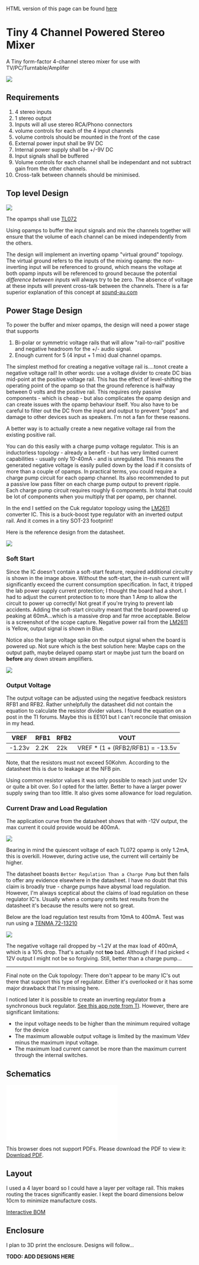 HTML version of this page can be found [here](https://cracked-machine.github.io/Tiny4xPoweredStereoMixer/)

# Tiny 4 Channel Powered Stereo Mixer

A Tiny form-factor 4-channel stereo mixer for use with TV/PC/Turntable/Amplifer

![](doc/design/SystemContextDiagram.drawio.png)

## Requirements

1. 4 stereo inputs
2. 1 stereo output
3. Inputs will all use stereo RCA/Phono connectors
4. volume controls for each of the 4 input channels
5. volume controls should be mounted in the front of the case
6. External power input shall be 9V DC
7. Internal power supply shall be +/-9V DC
8. Input signals shall be buffered
9. Volume controls for each channel shall  be independant and not subtract gain from the other channels.
10. Cross-talk between channels should be minimised.
  
## Top level Design

![](doc/design/BlockDiagram.drawio.png)

The opamps shall use [TL072](https://www.ti.com/lit/gpn/TL072H)

Using opamps to buffer the input signals and mix the channels together will ensure that the volume of each channel can be mixed independently from the others.

The design will implement an inverting opamp "virtual  ground" topology. The virtual ground refers to the inputs of the mixing opamp: the non-inverting input will be referenced to ground, which means the voltage at both opamp inputs will be referenced to ground because the potential _difference between inputs_ will always try to be zero. The absence of voltage at these inputs will prevent cross-talk between the channels. There is a far superior explanation of this concept at [sound-au.com](https://sound-au.com/articles/audio-mixing.htm#s3)

## Power Stage Design

To power the buffer and mixer opamps, the design will need a power stage that supports 

1. Bi-polar or symmetric voltage rails that will allow "rail-to-rail" positive and negative headroom for the +/- audio signal.
2. Enough current for 5 (4 input + 1 mix) dual channel opamps. 

The simplest method for creating a negative voltage rail is....tonot create a negative voltage rail! In other words: use a voltage divider to create DC bias mid-point at the positive voltage rail. This has the effect of level-shifting the operating point of the opamp so that the ground reference is halfway between 0 volts and the positive rail. This requires only passive components - which is cheap - but also complicates the opamp design and can create issues with the opamp behaviour itself. You also have to be careful to filter out the DC from the input and output to prevent "pops" and damage to other devices such as speakers. I'm not a fan for these reasons. 

A better way is to actually create a new negative voltage rail from the existing positive rail. 

You can do this easily with a charge pump voltage regulator. This is an inductorless topology - already a benefit - but has very limited current capabilities - usually only 10-40mA - and is unregulated. This means the generated negative voltage is easily pulled down by the load if it consists of more than a couple of opamps. In practical terms, you could require a charge pump circuit for each opamp channel. Its also recommended to put a passive low pass filter on each charge pump output to prevent ripple. Each charge pump circuit requires roughly 6 components. In total that could be lot of components when you multiply that per opamp, per channel.

In the end I settled on the Cuk regulator topology using the [LM2611](https://www.ti.com/lit/ds/symlink/lm2611.pdf) converter IC. This is a buck-boost type regulator with an inverted output rail. And it comes in a tiny SOT-23 footprint!

Here is the reference design from the datasheet. 

![](doc/design/LM2611_Shutdown_and_Soft-Start.PNG)

### Soft Start

Since the IC doesn't contain a soft-start feature, required additional circuitry is shown in the image above. Without the soft-start, the in-rush current will significantly exceed the current consumption specification. In fact, it tripped the lab power supply current protection; I thought the board had a short. I had to adjust the current protection to to more than 1 Amp to allow the circuit to power up correctly! Not great if you're trying to prevent lab accidents. Adding the soft-start circuitry meant that the board powered up peaking at 60mA...which is a massive drop and far mroe acceptable. Below is a screenshot of the scope capture. Negative power rail from the [LM2611](https://www.ti.com/lit/ds/symlink/lm2611.pdf) is Yellow, output signal is shown in Blue.

Notice also the large voltage spike on the output signal when the board is powered up. Not sure which is the best solution here: Maybe caps on the output path, maybe delayed opamp start or maybe just turn the board on __before__ any down stream amplifiers.

![](doc/design/soft-start-scope-capture.jpg)

### Output Voltage 

The output voltage can be adjusted using the negative feedback resistors RFB1 and RFB2.
Rather unhelpfully the datasheet did not contain the equation to calculate the resistor divider values. I found the equation on a post in the TI forums. Maybe this is EE101 but I can't reconcile that omission in my head.

|VREF|RFB1|RFB2|VOUT|
|-|-|-|-|
|-1.23v|2.2K|22k|VREF * (1 + (RFB2/RFB1)  = -13.5v|

Note, that the resistors must not exceed 50Kohm. According to the datasheet this is due to leakage at the NFB pin.

Using common resistor values it was only possible to reach just under 12v or quite a bit over. So I opted for the latter. Better to have a larger power supply swing than too little. It also gives some allowance for load regulation.

### Current Draw and Load Regulation

The application curve from the datasheet shows that with -12V output, the max current it could provide would be 400mA.

![](doc/design/ApplicationCurve-Max_Output_Current_vs_Output_Voltage_12V_to_–5V.png)

Bearing in mind the quiescent voltage of each TL072 opamp is only 1.2mA, this is overkill. However, during active use, the current will certainly be higher. 

The datasheet boasts `Better Regulation Than a Charge Pump` but then fails to offer any evidence elsewhere in the datasheet. I have no doubt that this claim is broadly true - charge pumps have abysmal load regulation. However, I'm always sceptical about the claims of load regulation on these regulator IC's. Usually when a company omits test results from the datasheet it's because the results were not so great.  

Below are the load regulation test results from 10mA to 400mA. Test was run using a [TENMA 72-13210](https://uk.farnell.com/tenma/72-13210/dc-electronic-load-prog-30a-120v/dp/2848407)

![](doc/design/LoadRegulation.png)

The negative voltage rail dropped by ~1.2V at the max load of 400mA, which is a 10% drop. That's actually not __too__ bad. Although if I had picked < 12V output I might not be so forgiving. Still, better than a charge pump...

---

Final note on the Cuk topology: There don't appear to be many IC's out there that support this type of regulator. Either it's overlooked or it has some major drawback that I'm missing here.

I noticed later it is possible to create an inverting regulator from a synchronous buck regulator.  [See this app note from TI](https://www.ti.com/lit/an/slva458b/slva458b.pdf). However, there are significant limitations:

- the input voltage
needs to be higher than the minimum required voltage for the device
- The maximum allowable output
voltage is limited by the maximum Vdev minus the maximum input voltage.
- The maximum load current cannot be more than the maximum current through the internal switches.


## Schematics

<object data="doc/design/Tiny4xPoweredStereoMixer.pdf" type="application/pdf" width="100%" height="1000px">
    <embed src="doc/design/Tiny4xPoweredStereoMixer.pdf">
        <p>This browser does not support PDFs. Please download the PDF to view it: <a href="doc/design/Tiny4xPoweredStereoMixer.pdf">Download PDF</a>.</p>
    </embed>
</object>

## Layout

I used a 4 layer board so I could have a layer per voltage rail. This makes routing the traces significantly easier. I kept the board dimensions below 10cm to minimize manufacture costs. 

[Interactive BOM](https://cracked-machine.github.io/Tiny4xPoweredStereoMixer/doc/design/ibom.html)

## Enclosure

I plan to 3D print the enclosure. Designs will follow...

**TODO: ADD DESIGNS HERE**
